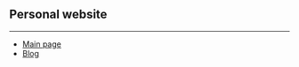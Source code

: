 ## Personal website

***

* [Main page](https://gtamani.com/#main)  
* [Blog](http://projects.gtamani.com/main/)